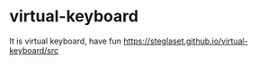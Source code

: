 # virtual-keyboard
It is virtual keyboard, have fun
https://steglaset.github.io/virtual-keyboard/src
